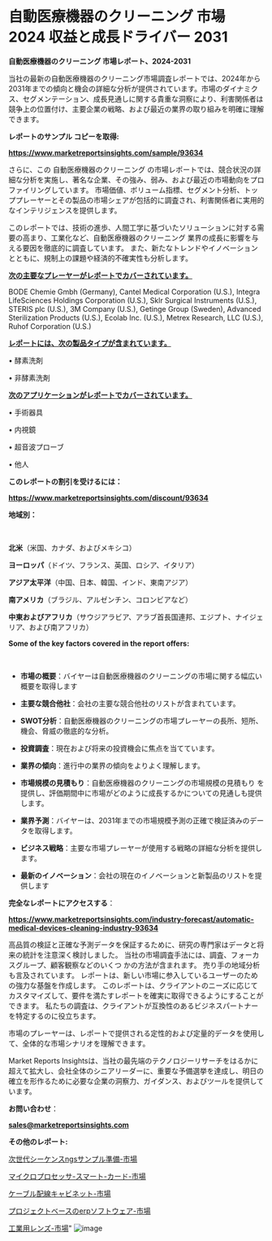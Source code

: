 # 自動医療機器のクリーニング 市場 2024 収益と成長ドライバー 2031

<strong>自動医療機器のクリーニング 市場レポート、2024-2031</strong>

当社の最新の自動医療機器のクリーニング市場調査レポートでは、2024年から2031年までの傾向と機会の詳細な分析が提供されています。市場のダイナミクス、セグメンテーション、成長見通しに関する貴重な洞察により、利害関係者は競争上の位置付け、主要企業の戦略、および最近の業界の取り組みを明確に理解できます。



<strong>レポートのサンプル コピーを取得:</strong> <a href=https://www.marketreportsinsights.com/sample/93634>

<strong><u>https://www.marketreportsinsights.com/sample/93634</u></strong></a>

さらに、この 自動医療機器のクリーニング の市場レポートでは、競合状況の詳細な分析を実施し、著名な企業、その強み、弱み、および最近の市場動向をプロファイリングしています。 市場価値、ボリューム指標、セグメント分析、トッププレーヤーとその製品の市場シェアが包括的に調査され、利害関係者に実用的なインテリジェンスを提供します。

このレポートでは、技術の進歩、人間工学に基づいたソリューションに対する需要の高まり、工業化など、自動医療機器のクリーニング 業界の成長に影響を与える要因を徹底的に調査しています。 また、新たなトレンドやイノベーションとともに、規制上の課題や経済的不確実性も分析します。



<strong><u>次の主要なプレーヤーがレポートでカバーされています。</u></strong>

BODE Chemie Gmbh (Germany), Cantel Medical Corporation (U.S.), Integra LifeSciences Holdings Corporation (U.S.), Sklr Surgical Instruments (U.S.), STERIS plc (U.S.), 3M Company (U.S.), Getinge Group (Sweden), Advanced Sterilization Products (U.S.), Ecolab Inc. (U.S.), Metrex Research, LLC (U.S.), Ruhof Corporation (U.S.)



<strong><u><b>レポートには、次の製品タイプが含まれています。</b></u></strong>

• 酵素洗剤

• 非酵素洗剤



<strong><u><b>次のアプリケーションがレポートでカバーされています。</b></u></strong>

• 手術器具

• 内視鏡

• 超音波プローブ

• 他人



<strong><b>このレポートの割引を受けるには：</b></strong>

<a href=https://www.marketreportsinsights.com/discount/93634>

<strong><u>https://www.marketreportsinsights.com/discount/93634</u></strong></a>



<strong>地域別：</strong>

<strong> </strong>



<strong>北米</strong>（米国、カナダ、およびメキシコ）



<strong>ヨーロッパ</strong>（ドイツ、フランス、英国、ロシア、イタリア）



<strong>アジア太平洋</strong>（中国、日本、韓国、インド、東南アジア）



<strong>南アメリカ</strong>（ブラジル、アルゼンチン、コロンビアなど）



<strong>中東およびアフリカ</strong>（サウジアラビア、アラブ首長国連邦、エジプト、ナイジェリア、および南アフリカ）



<strong>Some of the key factors covered in the report offers:</strong>

<strong> </strong>
<ul>
  <li>

<strong>市場の概要</strong>：バイヤーは自動医療機器のクリーニングの市場に関する幅広い概要を取得します</li>
  <li>

<strong>主要な競合他社</strong>：会社の主要な競合他社のリストが含まれています。</li>
  <li>

<strong>SWOT分析</strong>：自動医療機器のクリーニングの市場プレーヤーの長所、短所、機会、脅威の徹底的な分析。</li>
  <li>

<strong>投資調査</strong>：現在および将来の投資機会に焦点を当てています。</li>
  <li>

<strong>業界の傾向</strong>：進行中の業界の傾向をよりよく理解します。</li>
  <li>

<strong>市場規模の見積もり</strong>：自動医療機器のクリーニングの市場規模の見積もり を提供し、評価期間中に市場がどのように成長するかについての見通しも提供します。</li>
  <li>

<strong>業界予測</strong>：バイヤーは、2031年までの市場規模予測の正確で検証済みのデータを取得します。</li>
  <li>

<strong>ビジネス戦略</strong>：主要な市場プレーヤーが使用する戦略の詳細な分析を提供します。</li>
  <li>

<strong>最新のイノベーション</strong>：会社の現在のイノベーションと新製品のリストを提供します</li>
</ul>


<strong>完全なレポートにアクセスする</strong>：

<a href=https://www.marketreportsinsights.com/industry-forecast/automatic-medical-devices-cleaning-industry-93634>

<strong><u>https://www.marketreportsinsights.com/industry-forecast/automatic-medical-devices-cleaning-industry-93634</u></strong></a>

高品質の検証と正確な予測データを保証するために、研究の専門家はデータと将来の統計を注意深く検討しました。 当社の市場調査手法には、調査、フォーカスグループ、顧客観察などのいくつ かの方法が含まれます。 売り手の地域分析も言及されています。 レポートは、新しい市場に参入しているユーザーのための強力な基盤を作成します。 このレポートは、クライアントのニーズに応じてカスタマイズして、要件を満たすレポートを確実に取得できるようにすることができます。 私たちの調査は、クライアントが互換性のあるビジネスパートナーを特定するのに役立ちます。

市場のプレーヤーは、レポートで提供される定性的および定量的データを使用して、全体的な市場シナリオを理解できます。

Market Reports Insightsは、当社の最先端のテクノロジーリサーチをはるかに超えて拡大し、会社全体のシニアリーダーに、重要な予備選挙を達成し、明日の確立を形作るために必要な企業の洞察力、ガイダンス、およびツールを提供しています。



<strong><b>お問い合わせ</b></strong>：

<a href=mailto:sales@marketreportsinsights.com>

<strong><u>sales@marketreportsinsights.com</u></strong></a>



<strong>その他のレポート:</strong>

<a href=https://www.linkedin.com/pulse/次世代シーケンスngsサンプル準備-市場-2023-新興市場-将来の動向と市場需要-2030-f4tpf/>次世代シーケンスngsサンプル準備-市場</a>

<a href=https://www.linkedin.com/pulse/マイクロプロセッサ-スマート-カード-市場-2023-swot-分析と最新イノベーション-cfq4f/>マイクロプロセッサ-スマート-カード-市場</a>

<a href=https://www.linkedin.com/pulse/ケーブル配線キャビネット-市場-2023-最新の-cagr-および成長分析-k5x1f/>ケーブル配線キャビネット-市場</a>

<a href=https://www.linkedin.com/pulse/プロジェクトベースのerpソフトウェア-市場-2023-推進要因と成長機会-jfidf/>プロジェクトベースのerpソフトウェア-市場</a>

<a href=https://www.linkedin.com/pulse/工業用レンズ-市場-2023-swot-分析と最新イノベーション-2030-7jlkf/>工業用レンズ-市場</a>"
![image](https://github.com/gayatriri2/Market-Trends/assets/166717496/f5405d2b-488d-49c8-9928-af4b0ce66d36)
